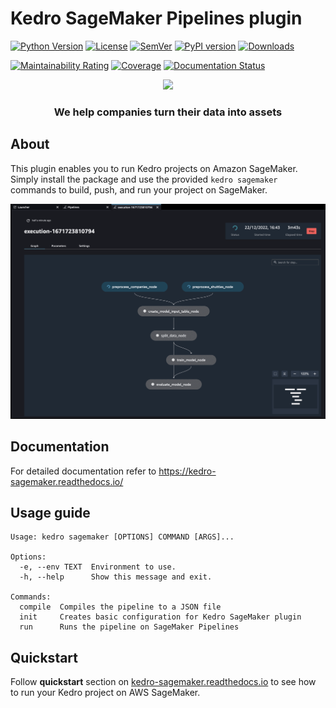 # Kedro SageMaker Pipelines plugin

[![Python Version](https://img.shields.io/pypi/pyversions/kedro-sagemaker)](https://github.com/getindata/kedro-sagemaker)
[![License](https://img.shields.io/badge/license-Apache%202.0-blue.svg)](https://opensource.org/licenses/Apache-2.0)
[![SemVer](https://img.shields.io/badge/semver-2.0.0-green)](https://semver.org/)
[![PyPI version](https://badge.fury.io/py/kedro-sagemaker.svg)](https://pypi.org/project/kedro-sagemaker/)
[![Downloads](https://pepy.tech/badge/kedro-sagemaker)](https://pepy.tech/project/kedro-sagemaker)

[![Maintainability Rating](https://sonarcloud.io/api/project_badges/measure?project=getindata_kedro-sagemaker&metric=sqale_rating)](https://sonarcloud.io/summary/new_code?id=getindata_kedro-sagemaker)
[![Coverage](https://sonarcloud.io/api/project_badges/measure?project=getindata_kedro-sagemaker&metric=coverage)](https://sonarcloud.io/summary/new_code?id=getindata_kedro-sagemaker)
[![Documentation Status](https://readthedocs.org/projects/kedro-sagemaker/badge/?version=latest)](https://kedro-sagemaker.readthedocs.io/en/latest/?badge=latest)

<p align="center">
  <a href="https://getindata.com/solutions/ml-platform-machine-learning-reliable-explainable-feature-engineering"><img height="150" src="https://getindata.com/img/logo.svg"></a>
  <h3 align="center">We help companies turn their data into assets</h3>
</p>

## About
This plugin enables you to run Kedro projects on Amazon SageMaker. Simply install the package and use the provided `kedro sagemaker` commands to build, push, and run your project on SageMaker.

<img src="./docs/images/sagemaker_running_pipeline.gif" alt="Kedro SageMaker plugin" title="Kedro SageMaker plugin" />


## Documentation 

For detailed documentation refer to https://kedro-sagemaker.readthedocs.io/

## Usage guide

```
Usage: kedro sagemaker [OPTIONS] COMMAND [ARGS]...

Options:
  -e, --env TEXT  Environment to use.
  -h, --help      Show this message and exit.

Commands:
  compile  Compiles the pipeline to a JSON file
  init     Creates basic configuration for Kedro SageMaker plugin
  run      Runs the pipeline on SageMaker Pipelines
```

## Quickstart
Follow **quickstart** section on [kedro-sagemaker.readthedocs.io](https://kedro-sagemaker.readthedocs.io/) to see how to run your Kedro project on AWS SageMaker.

